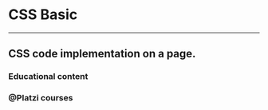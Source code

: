 # CSS Basic

______________________________________________________________

## CSS code implementation on a page.
### Educational content
### @Platzi courses
